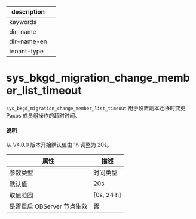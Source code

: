 |description||
|---|---|
|keywords||
|dir-name||
|dir-name-en||
|tenant-type||

# sys_bkgd_migration_change_member_list_timeout

`sys_bkgd_migration_change_member_list_timeout` 用于设置副本迁移时变更 Paxos 成员组操作的超时时间。

<main id="notice" type='explain'>
  <h4>说明</h4>
  <p>从 V4.0.0 版本开始默认值由 1h 调整为 20s。</p>
</main>


|      **属性**      |    **描述**    |
|------------------|--------------|
| 参数类型             | 时间类型         |
| 默认值              | 20s           |
| 取值范围             | \[0s, 24 h\] |
| 是否重启 OBServer 节点生效 | 否            |

